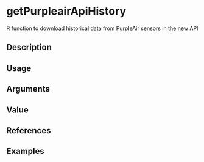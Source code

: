 # getPurpleairApiHistory
R function to download historical data from PurpleAir sensors in the new API

## Description

## Usage

## Arguments

## Value

## References

## Examples
